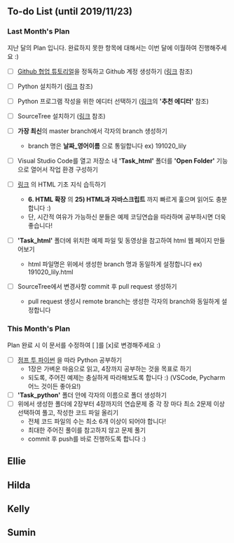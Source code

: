## To-do List (until 2019/11/23)
### Last Month's Plan
지난 달의 Plan 입니다. 완료하지 못한 항목에 대해서는 이번 달에 이월하여 진행해주세요 :)
- [ ] [Github 협업 튜토리얼](https://milooy.wordpress.com/2017/06/21/working-together-with-github-tutorial/)을 정독하고 Github 계정 생성하기 ([링크](https://gabii.tistory.com/entry/Git-Github-%EA%B3%84%EC%A0%95-%EC%83%9D%EC%84%B1%ED%95%98%EA%B8%B0) 참조)
- [ ] Python 설치하기 ([링크](https://wikidocs.net/8) 참조)
- [ ] Python 프로그램 작성을 위한 에디터 선택하기 ([링크](https://wikidocs.net/17684)의 **'추천 에디터'** 참조)
- [ ] SourceTree 설치하기 ([링크](https://devjjo.tistory.com/24) 참조)

- [ ] **가장 최신**의 master branch에서 각자의 branch 생성하기
	- branch 명은 **날짜_영어이름** 으로 통일합니다 ex) 191020_lily
- [ ] Visual Studio Code를 열고 저장소 내 **'Task_html'** 폴더를 **'Open Folder'** 기능으로 열어서 작업 환경 구성하기
- [ ] [링크](http://tcpschool.com/html/intro) 의 HTML 기초 지식 습득하기
	- **6. HTML 확장** 의 **25) HTML과 자바스크립트** 까지 빠르게 훑으며 읽어도 충분합니다 :)
	- 단, 시간적 여유가 가능하신 분들은 예제 코딩연습을 따라하며 공부하시면 더욱 좋습니다!
- [ ] **'Task_html'** 폴더에 위치한 예제 파일 및 동영상을 참고하여 html 웹 페이지 만들어보기
	- html 파일명은 위에서 생성한 branch 명과 동일하게 설정합니다 ex) 191020_lily.html
- [ ] SourceTree에서 변경사항 commit 후 pull request 생성하기
	- pull request 생성시 remote branch는 생성한 각자의 branch와 동일하게 설정합니다

### This Month's Plan
Plan 완료 시 이 문서를 수정하여 [ ]를 [x]로 변경해주세요 :)
- [ ] [점프 투 파이썬](https://wikidocs.net/42528) 을 따라 Python 공부하기
	- 1장은 가벼운 마음으로 읽고, 4장까지 공부하는 것을 목표로 하기
	- 되도록, 주어진 예제는 충실하게 따라해보도록 합니다 :) (VSCode, Pycharm 어느 것이든 좋아요!)
- [ ] **'Task_python'** 폴더 안에 각자의 이름으로 폴더 생성하기
- [ ] 위에서 생성한 폴더에 2장부터 4장까지의 연습문제 중 각 장 마다 최소 2문제 이상 선택하여 풀고, 작성한 코드 파일 올리기
	- 전체 코드 파일의 수는 최소 6개 이상이 되어야 합니다!
	- 최대한 주어진 풀이를 참고하지 않고 문제 풀기
	- commit 후 push를 바로 진행하도록 합니다 :)


## Ellie


## Hilda


## Kelly


## Sumin
